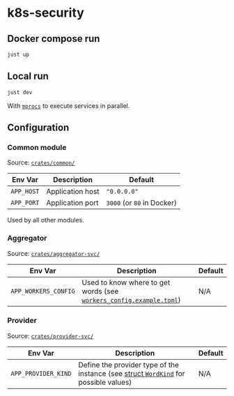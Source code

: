 # k8s-security

## Docker compose run

```bash
just up
```

## Local run

```bash
just dev
```

With [`mprocs`](https://github.com/pvolok/mprocs) to execute services in parallel.

## Configuration

### Common module

Source: [`crates/common/`](./crates/common/)

| Env Var    | Description      | Default                    |
| ---------- | ---------------- | -------------------------- |
| `APP_HOST` | Application host | `"0.0.0.0"`                |
| `APP_PORT` | Application port | `3000` (or `80` in Docker) |

Used by all other modules.

### Aggregator

Source: [`crates/aggregator-svc/`](./crates/aggregator-svc/)

| Env Var              | Description                                                                                                                | Default |
| -------------------- | -------------------------------------------------------------------------------------------------------------------------- | ------- |
| `APP_WORKERS_CONFIG` | Used to know where to get words (see [`workers_config.example.toml`](./crates/aggregator-svc/workers_config.example.toml)) | N/A     |

### Provider

Source: [`crates/provider-svc/`](./crates/provider-svc/)

| Env Var             | Description                                                                                                              | Default |
| ------------------- | ------------------------------------------------------------------------------------------------------------------------ | ------- |
| `APP_PROVIDER_KIND` | Define the provider type of the instance (see [struct `WordKind`](./crates/common/src/word_kind.rs) for possible values) | N/A     |
